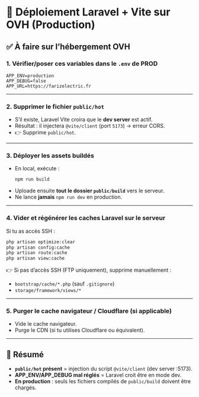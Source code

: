 # 🚀 Déploiement Laravel + Vite sur OVH (Production)

## ✅ À faire sur l’hébergement OVH

### 1. Vérifier/poser ces variables dans le `.env` de PROD
```env
APP_ENV=production
APP_DEBUG=false
APP_URL=https://farizelectric.fr
```

---

### 2. Supprimer le fichier `public/hot`
- S’il existe, Laravel Vite croira que le **dev server** est actif.  
- Résultat : il injectera `@vite/client` (port `5173`) → erreur CORS.  
- 👉 Supprime `public/hot`.

---

### 3. Déployer les assets buildés
- En local, exécute :
  ```bash
  npm run build
  ```
- Uploade ensuite **tout le dossier `public/build`** vers le serveur.  
- Ne lance **jamais** `npm run dev` en production.

---

### 4. Vider et régénérer les caches Laravel sur le serveur
Si tu as accès SSH :  
```bash
php artisan optimize:clear
php artisan config:cache
php artisan route:cache
php artisan view:cache
```

👉 Si pas d’accès SSH (FTP uniquement), supprime manuellement :  
- `bootstrap/cache/*.php` (sauf `.gitignore`)  
- `storage/framework/views/*`

---

### 5. Purger le cache navigateur / Cloudflare (si applicable)
- Vide le cache navigateur.  
- Purge le CDN (si tu utilises Cloudflare ou équivalent).

---

## 📝 Résumé
- **`public/hot` présent** = injection du script `@vite/client` (dev server :5173).  
- **APP_ENV/APP_DEBUG mal réglés** = Laravel croit être en mode dev.  
- **En production** : seuls les fichiers compilés de `public/build` doivent être chargés.
